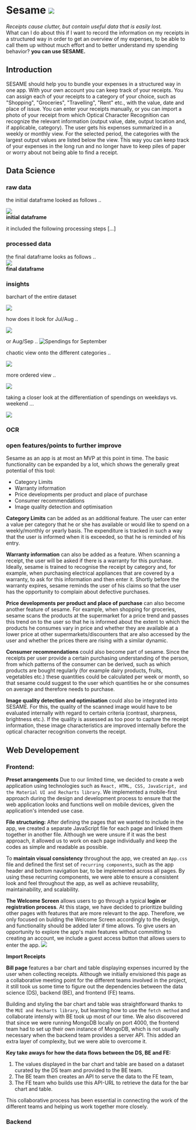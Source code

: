 # Sesame  ![](https://github.com/TechLabs-Berlin/wt23-sesame/blob/DS_Storytelling_FeatureDevelopment/images/Logo.svg)
*Receipts cause clutter, but contain useful data that is easily lost.*  
What can I do about this if I want to record the information on my receipts in a structured way in order to get an overview of my expenses, to be able to call them up without much effort and to better understand my spending behavior?
**you can use SESAME.**

## Introduction
SESAME should help you to bundle your expenses in a structured way in one app. With your own account you can keep track of your receipts. You can assign each of your receipts to a category of your choice, such as "Shopping", "Groceries", "Travelling", "Rent" etc., with the value, date and place of issue. You can enter your receipts manually, or you can import a photo of your receipt from which Optical Character Recognition can recognize the relevant information (output value, date, output location and, if applicable, category). The user gets his expenses summarized in a weekly or monthly view. For the selected period, the categories with the largest output values are listed below the view. This way you can keep track of your expenses in the long run and no longer have to keep piles of paper or worry about not being able to find a receipt.

## Data Science

### raw data

the initial dataframe looked as follows ..

![](https://github.com/TechLabs-Berlin/wt23-sesame/blob/DS_Storytelling_FeatureDevelopment/images/DS/initial_dataframe.png)  
**initial dataframe**

it included the following processing steps [...]

### processed data
the final dataframe looks as follows ..  
![](https://github.com/TechLabs-Berlin/wt23-sesame/blob/DS_Storytelling_FeatureDevelopment/images/DS/processed_dataframe.png)  
**final dataframe**

### insights

barchart of the entire dataset 

![](https://github.com/TechLabs-Berlin/wt23-sesame/blob/DS_Storytelling_FeatureDevelopment/images/DS/StackedBarchart.png)  


how does it look for Jul/Aug ..

![](https://github.com/TechLabs-Berlin/wt23-sesame/blob/DS_Storytelling_FeatureDevelopment/images/DS/PieChart_JulAug.png)  


or Aug/Sep ..
![Spendings for September](https://github.com/TechLabs-Berlin/wt23-sesame/blob/DS_Storytelling_FeatureDevelopment/images/DS/PieChart_AugSep.png)  



chaotic view onto the different categories ..

![](https://github.com/TechLabs-Berlin/wt23-sesame/blob/DS_Storytelling_FeatureDevelopment/images/DS/Lineplot_Chaotic.png)  

more ordered view ..

![](https://github.com/TechLabs-Berlin/wt23-sesame/blob/DS_Storytelling_FeatureDevelopment/images/DS/Lineplot_Ordered.png)  



taking a closer look at the differentiation of spendings on weekdays vs. weekend ...

![](https://github.com/TechLabs-Berlin/wt23-sesame/blob/DS_Storytelling_FeatureDevelopment/images/DS/FacetGrid_WeekdaysWeekend.png)  


### OCR




### open features/points to further improve
Sesame as an app is at most an MVP at this point in time. The basic functionality can be expanded by a lot, which shows the generally great potential of this tool:

- Category Limits
- Warranty information
- Price developments per product and place of purchase
- Consumer recommendations
- Image quality detection and optimisation

**Category Limits** can be added as an additional feature. The user can enter a value per category that he or she has available or would like to spend on a weekly/monthly or yearly basis. 
The expenditure is tracked in such a way that the user is informed when it is exceeded, so that he is reminded of his entry.

**Warranty information** can also be added as a feature. When scanning a receipt, the user will be asked if there is a warranty for this purchase. Ideally, sesame is trained to recognise the receipt by category and, for example, when purchasing electrical appliances that are covered by a warranty, to ask for this information and then enter it. Shortly before the warranty expires, sesame reminds the user of his claims so that the user has the opportunity to complain about defective purchases.

**Price developments per product and place of purchase** can also become another feature of sesame. For example, when shopping for groceries, sesame scans the products at the supermarket for a price trend and passes this trend on to the user so that he is informed about the extent to which the products he consumes vary in price and whether they are available at a lower price at other supermarkets/discounters that are also accessed by the user and whether the prices there are rising with a similar dynamic.

**Consumer recommendations** could also become part of sesame. Since the receipts per user provide a certain purchasing understanding of the person, from which patterns of the consumer can be derived, such as which products are bought regularly (for example dairy products, fruits, vegetables etc.) these quantities could be calculated per week or month, so that sesame could suggest to the user which quantities he or she consumes on average and therefore needs to purchase.

**Image quality detection and optimisation** could also be integrated into SESAME. For this, the quality of the scanned image would have to be evaluated internally with regard to certain criteria (contrast, sharpness, brightness etc.). If the quality is assessed as too poor to capture the receipt information, these image characteristics are improved internally before the optical character recognition converts the receipt.

## Web Developement

### Frontend: 

**Preset arrangements** Due to our limited time, we decided to create a web application using technologies such as `React, HTML, CSS, JavaScript, and the Material UI and Recharts library`. We implemented a mobile-first approach during the design and development process to ensure that the web application looks and functions well on mobile devices, given the application's intended use case.

**File structuring:** After defining the pages that we wanted to include in the app, we created a separate JavaScript file for each page and linked them together in another file. Although we were unsure if it was the best approach, it allowed us to work on each page individually and keep the codes as simple and readable as possible.

To **maintain visual consistency** throughout the app, we created an `App.css` file and defined the first set of `recurring components`, such as the app header and bottom navigation bar, to be implemented across all pages. By using these recurring components, we were able to ensure a consistent look and feel throughout the app, as well as achieve reusability, maintainability, and scalability.

**The Welcome Screen** allows users to go through a typical **login or registration process**. At this stage, we have decided to prioritize building other pages with features that are more relevant to the app. Therefore, we only focused on bulding the Welcome Screen accordingly to the design, and functionality should be added later if time allows. To give users an opportunity to explore the app's main features without committing to creating an account, we include a guest access button that allows users to enter the app.
![](app-screens/Appscren_1.png) 


**Import Receipts** 



**Bill page** features a bar chart and table displaying expenses incurred by the user when collecting receipts. Although we initially envisioned this page as a collaborative meeting point for the different teams involved in the project, it still took us some time to figure out the dependencies between the data science (DS), backend (BE), and frontend (FE) teams. 

Building and styling the bar chart and table was straightforward thanks to the `MUI and Recharts library`, but learning how to use the `fetch method` and collaborate intensly with BE took up most of our time. We also discovered that since we were running MongoDB locally on port 4000, the frontend team had to set up their own instance of MongoDB, which is not usually necessary when the backend team provides a server API. This added an extra layer of complexity, but we were able to overcome it.


**Key take aways for how the data flows between the DS, BE and FE:**
1. The values displayed in the bar chart and table are based on a dataset curated by the DS team and provided to the BE team. 
2. The BE team then creates an API to serve the data to the FE team, 
3. The FE team who builds use this API-URL to retrieve the data for the bar chart and table. 

This collaborative process has been essential in connecting the work of the different teams and helping us work together more closely.










### Backend
